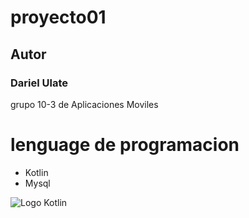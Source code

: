# proyecto01

## Autor
### Dariel Ulate 

grupo 10-3 de Aplicaciones Moviles

# lenguage de programacion 
- Kotlin
- Mysql

![Logo Kotlin](pictures/kotlin_logo.jpeg)